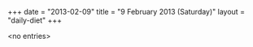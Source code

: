 +++
date = "2013-02-09"
title = "9 February 2013 (Saturday)"
layout = "daily-diet"
+++


\<no entries\>

